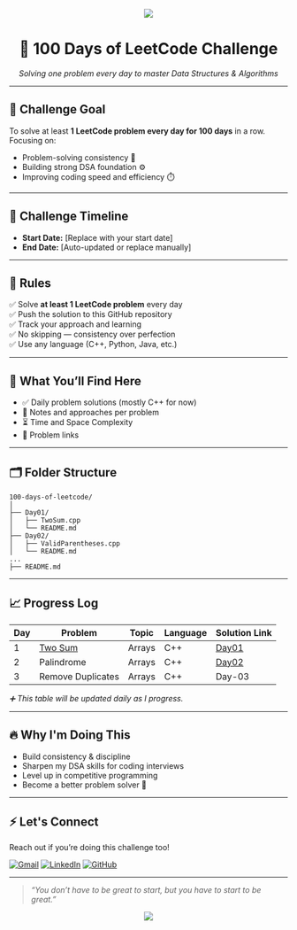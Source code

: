 <p align="center">
  <img src="https://img.shields.io/badge/100DaysOfCode-LeetCode-orange?style=for-the-badge&logo=leetcode" />
</p>

<h1 align="center">💯 100 Days of LeetCode Challenge</h1>

<p align="center">
  <em>Solving one problem every day to master Data Structures & Algorithms</em>
</p>

---

## 🚀 Challenge Goal

To solve at least **1 LeetCode problem every day for 100 days** in a row.  
Focusing on:
- Problem-solving consistency 🧠
- Building strong DSA foundation ⚙️
- Improving coding speed and efficiency ⏱️

---

## 📅 Challenge Timeline

- **Start Date:** [Replace with your start date]
- **End Date:** [Auto-updated or replace manually]

---

## 📌 Rules

✅ Solve **at least 1 LeetCode problem** every day  
✅ Push the solution to this GitHub repository  
✅ Track your approach and learning  
✅ No skipping — consistency over perfection  
✅ Use any language (C++, Python, Java, etc.)

---

## 🧠 What You’ll Find Here

- ✅ Daily problem solutions (mostly C++ for now)
- 📒 Notes and approaches per problem
- ⏳ Time and Space Complexity
- 🔗 Problem links

---

## 🗂️ Folder Structure

```
100-days-of-leetcode/
│
├── Day01/
│   ├── TwoSum.cpp
│   └── README.md
├── Day02/
│   ├── ValidParentheses.cpp
│   └── README.md
...
├── README.md
```

---

## 📈 Progress Log

| Day | Problem | Topic | Language | Solution Link |
|-----|---------|-------|----------|---------------|
| 1   | [Two Sum](https://leetcode.com/problems/two-sum/) | Arrays | C++ | [Day01](./Day01/) |
| 2   | Palindrome | Arrays | C++ | [Day02](./Day02/) |
| 3   | Remove Duplicates | Arrays | C++ | Day-03 |

*➕ This table will be updated daily as I progress.*

---

## 🔥 Why I'm Doing This

- Build consistency & discipline  
- Sharpen my DSA skills for coding interviews  
- Level up in competitive programming  
- Become a better problem solver 🚀

---

## ⚡ Let's Connect

Reach out if you’re doing this challenge too!

<p align="left">
  <a href="mailto:bitbytebrute01@gmail.com"><img src="https://img.icons8.com/fluency/32/000000/gmail.png" alt="Gmail"/></a>
  <a href="https://www.linkedin.com/in/your-linkedin"><img src="https://img.icons8.com/fluency/32/000000/linkedin.png" alt="LinkedIn"/></a>
  <a href="https://github.com/bitbytebrute01"><img src="https://img.icons8.com/fluency/32/000000/github.png" alt="GitHub"/></a>
</p>

---

> _“You don’t have to be great to start, but you have to start to be great.”_

<p align="center">
  <img src="https://capsule-render.vercel.app/api?type=waving&color=0fffc1&height=100&section=footer&text=Let’s+go!+💻🔥&fontColor=000000&fontSize=24&fontAlignY=40" />
</p>
